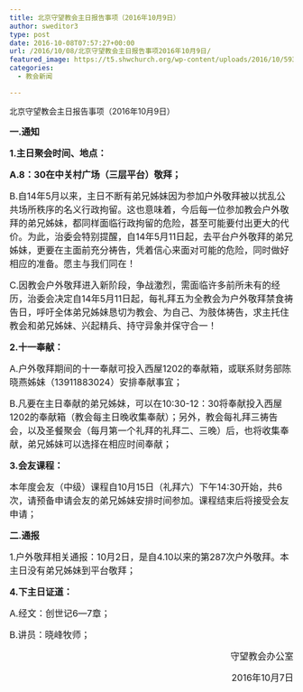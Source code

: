 ```yaml
---
title: 北京守望教会主日报告事项（2016年10月9日）
author: sweditor3
type: post
date: 2016-10-08T07:57:27+00:00
url: /2016/10/08/北京守望教会主日报告事项2016年10月9日/
featured_image: https://t5.shwchurch.org/wp-content/uploads/2016/10/593724505931169320-666x288.jpg
categories:
  - 教会新闻

---
```

<p style="text-align: left;">
  北京守望教会主日报告事项（2016年10月9日）
</p>

<p style="text-align: left;">
  <!--more-->
</p>

<p style="text-align: left;">
  <span style="font-size: 12pt;"><strong>一.通知</strong></span>
</p>

<span style="font-size: 12pt;"><strong>1.主日聚会时间、地点：</strong></span>

<span style="font-size: 12pt;"><strong>A.8：30在中关村广场（三层平台）敬拜；</strong></span>

<span style="font-size: 12pt;">B.自14年5月以来，主日不断有弟兄姊妹因为参加户外敬拜被以扰乱公共场所秩序的名义行政拘留。这也意味着，今后每一位参加教会户外敬拜的弟兄姊妹，都同样面临行政拘留的危险，甚至可能要付出更大的代价。为此，治委会特别提醒，自14年5月11日起，去平台户外敬拜的弟兄姊妹，更要在主面前充分祷告，凭着信心来面对可能的危险，同时做好相应的准备。愿主与我们同在！</span>

<span style="font-size: 12pt;">C.因教会户外敬拜进入新阶段，争战激烈，需面临许多前所未有的经历，治委会决定自14年5月11日起，每礼拜五为全教会为户外敬拜禁食祷告日，呼吁全体弟兄姊妹恳切为教会、为自己、为肢体祷告，求主托住教会和弟兄姊妹、兴起精兵、持守异象并保守合一！</span>

<span style="font-size: 12pt;"><strong>2.十一奉献：</strong></span>

<span style="font-size: 12pt;">A.户外敬拜期间的十一奉献可投入西屋1202的奉献箱，或联系财务部陈晓燕姊妹（13911883024）安排奉献事宜；</span>

<span style="font-size: 12pt;">B.凡要在主日奉献的弟兄姊妹，可以在10:30-12：30将奉献投入西屋1202的奉献箱（教会每主日晚收集奉献）；另外，教会每礼拜三祷告会，以及圣餐聚会（每月第一个礼拜的礼拜二、三晚）后，也将收集奉献，弟兄姊妹可以选择在相应时间奉献；</span>

<span style="font-size: 12pt;"><strong>3.会友课程：</strong></span>

<p style="text-align: left;">
  <span style="font-size: 12pt;">本年度会友（中级）课程自10月15日（礼拜六）下午14:30开始，共6次，请预备申请会友的弟兄姊妹安排时间参加。课程结束后将接受会友申请；</span>
</p>

<span style="font-size: 12pt;"><strong>二.通报</strong></span>

<span style="font-size: 12pt;">1.户外敬拜相关通报：10月2日，是自4.10以来的第287次户外敬拜。本主日没有弟兄姊妹到平台敬拜；</span>

<p style="text-align: left;">
  <span style="font-size: 12pt;"><strong>4.下主日证道：</strong></span>
</p>

<span style="font-size: 12pt;">A.经文：创世记6—7章；</span>

<span style="font-size: 12pt;">B.讲员：晓峰牧师；</span>

<p style="text-align: right;">
  <span style="font-size: 12pt;">守望教会办公室</span>
</p>

<p style="text-align: right;">
  <span style="font-size: 12pt;">2016年10月7日</span>
</p>